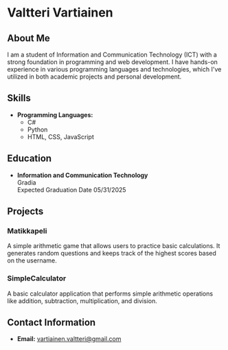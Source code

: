 # **Valtteri Vartiainen**

## **About Me**

I am a student of Information and Communication Technology (ICT) with a strong foundation in programming and web development. I have hands-on experience in various programming languages and technologies, which I've utilized in both academic projects and personal development.

## **Skills**

- **Programming Languages:**
  - C#
  - Python
  - HTML, CSS, JavaScript

## **Education**

- **Information and Communication Technology**  
  Gradia  
  Expected Graduation Date 05/31/2025

## **Projects**

### **Matikkapeli**
A simple arithmetic game that allows users to practice basic calculations. It generates random questions and keeps track of the highest scores based on the username.

### **SimpleCalculator**
A basic calculator application that performs simple arithmetic operations like addition, subtraction, multiplication, and division.

## **Contact Information**

- **Email:** vartiainen.valtteri@gmail.com
